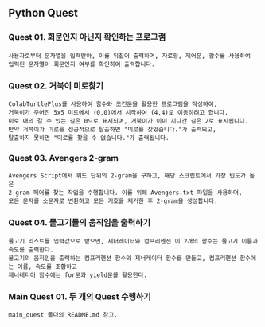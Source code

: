 ## Python Quest

### Quest 01. 회문인지 아닌지 확인하는 프로그램

```
사용자로부터 문자열을 입력받아, 이를 뒤집어 출력하며, 자료형, 제어문, 함수를 사용하여  
입력된 문자열이 회문인지 여부를 확인하여 출력합니다.
```

### Quest 02. 거북이 미로찾기

```
ColabTurtlePlus를 사용하여 함수와 조건문을 활용한 프로그램을 작성하여,  
거북이가 주어진 5x5 미로에서 (0,0)에서 시작하여 (4,4)로 이동하려고 합니다.  
미로 내의 갈 수 있는 길은 0으로 표시되며, 거북이가 이미 지나간 길은 2로 표시됩니다.  
만약 거북이가 미로를 성공적으로 탈출하면 "미로를 찾았습니다."가 출력되고,  
탈출하지 못하면 "미로를 찾을 수 없습니다."가 출력됩니다.  
```

### Quest 03. Avengers 2-gram

```
Avengers Script에서 워드 단위의 2-gram을 구하고, 해당 스크립트에서 가장 빈도가 높은  
2-gram 페어를 찾는 작업을 수행합니다. 이를 위해 Avengers.txt 파일을 사용하며,  
모든 문자를 소문자로 변환하고 모든 기호를 제거한 후 2-gram을 생성합니다.  
```

### Quest 04. 물고기들의 움직임을 출력하기

```
물고기 리스트를 입력값으로 받으면, 제너레이터와 컴프리헨션 이 2개의 함수는 물고기 이름과 속도를 출력한다.  
물고기의 움직임을 출력하는 컴프리헨션 함수와 제너레이터 함수를 만들고, 컴프리헨션 함수에는 이름, 속도를 조합하고  
제너레티어 함수에는 for문과 yield문를 활용한다.  
```

### Main Quest 01. 두 개의 Quest 수행하기

```
main_quest 폴더의 README.md 참고.
```
